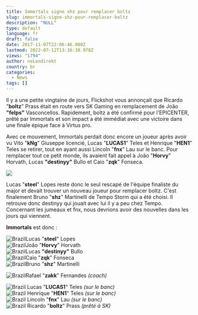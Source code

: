 ```yaml
---
title: Immortals signe shz pour remplacer boltz
slug: immortals-signe-shz-pour-remplacer-boltz
description: "NULL"
type: default
language: fr
draft: false
date: 2017-11-07T22:06:46.000Z
lastmod: 2022-07-12T13:16:38.978Z
views: "1794"
author: neLendirekt
country: br
categories:
  - News
tags: []
---
```

Il y a une petite vingtaine de jours, Flickshot vous annonçait que Ricardo "**boltz**" Prass était en route vers SK Gaming en remplacement de João **"felps"** Vasconcellos. Rapidement, boltz a été confirmé pour l'EPICENTER, prêté par Immortals et son impact a été immédiat avec une victoire dans une finale épique face à Virtus pro. 

Avec ce mouvement, Immortals perdait donc encore un joueur après avoir vu Vito "**kNg**" Giuseppe licencié, Lucas "**LUCAS1**" Teles et Henrique "**HEN1**" Teles se retirer, tout en ayant aussi Lincoln "**fnx**" Lau sur le banc. Pour remplacer tout ce petit monde, ils avaient fait appel à João "**Horvy**" Horvath, Lucas **"destinyy"** Bullo et Caio "**zqk**" Fonseca.

![](/images/articles/5a022a2b540c9/images/zsM9nNp5lyuwOoLjNm675AOhVvEJKrtOOeIrXIO7.jpeg)

Lucas "**steel**" Lopes reste donc le seul rescapé de l'équipe finaliste du major et devait trouver un nouveau joueur pour remplacer boltz. C'est finalement Bruno "**shz**" Martinelli de Tempo Storm qui a été choisi. Il retrouve donc destinyy qui jouait avec lui il y a peu chez Tempo. Concernant les jumeaux et fnx, nous devrions avoir des nouvelles dans les jours qui viennent.

**Immortals** est donc : 

![Brazil](/images/countries/br.svg)⁠Lucas "**steel**" Lopes  
![Brazil](/images/countries/br.svg)⁠João "**Horvy**" Horvath  
![Brazil](/images/countries/br.svg)⁠Lucas **"destinyy"** Bullo  
![Brazil](/images/countries/br.svg)⁠Caio "**zqk**" Fonseca  
![Brazil](/images/countries/br.svg)⁠Bruno "**shz**" Martinelli

![Brazil](/images/countries/br.svg)⁠Rafael "**zakk**" Fernandes _(coach)_

![Brazil](/images/countries/br.svg)⁠ Lucas "**LUCAS1**" Teles _(sur le banc)_  
![Brazil](/images/countries/br.svg)⁠ Henrique "**HEN1**" Teles _(sur le banc)_  
![Brazil](/images/countries/br.svg)⁠ Lincoln "**fnx**" Lau _(sur le banc)_  
![Brazil](/images/countries/br.svg)⁠ Ricardo "**boltz**" Prass _(prêté à SK)_
